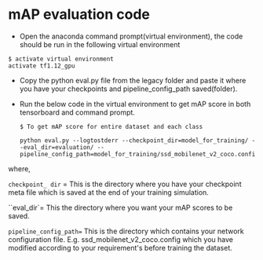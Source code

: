 

# mAP evaluation code 

-  Open the anaconda command prompt(virtual environment), the code should be run in the following virtual environment

```
$ activate virtual environment
activate tf1.12_gpu
```

- Copy the python eval.py file from the legacy folder and paste it where you have your checkpoints and pipeline_config_path saved(folder).

- Run the below code in the virtual environment to get mAP score in both tensorboard and command prompt.

  ```
  $ To get mAP score for entire dataset and each class
  
  python eval.py --logtostderr --checkpoint_dir=model_for_training/ --eval_dir=evaluation/ --pipeline_config_path=model_for_training/ssd_mobilenet_v2_coco.config
  ```



where,

`checkpoint_ dir` = This is the directory where you have your checkpoint meta file which is saved at the end of your training simulation.

``eval_dir`= This the directory where you want your mAP scores to be saved.

`pipeline_config_path=` This is the directory which contains your network configuration file. E.g. ssd_mobilenet_v2_coco.config which you have modified according to your requirement's before training the dataset.

